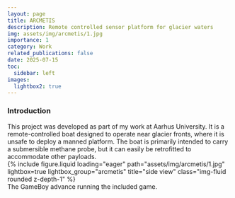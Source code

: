 ```yaml
---
layout: page
title: ARCMETIS
description: Remote controlled sensor platform for glacier waters
img: assets/img/arcmetis/1.jpg
importance: 1
category: Work
related_publications: false
date: 2025-07-15
toc:
  sidebar: left
images:
  lightbox2: true
---
```


<h3>Introduction</h3>
This project was developed as part of my work at Aarhus University. It is a remote-controlled boat designed to operate near glacier fronts, where it is unsafe to deploy a manned platform. The boat is primarily intended to carry a submersible methane probe, but it can easily be retrofitted to accommodate other payloads.
<div class="row">
    <div class="col-sm mt-3 mt-md-0">
        {% include figure.liquid loading="eager" path="assets/img/arcmetis/1.jpg" lightbox=true lightbox_group="arcmetis" title="side view" class="img-fluid rounded z-depth-1" %}
    </div>
</div>
<div class="caption">
    The GameBoy advance running the included game.
</div>
